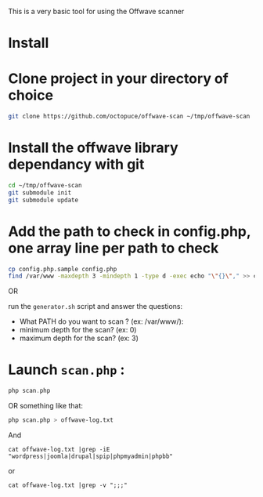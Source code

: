 This is a very basic tool for using the Offwave scanner

Install
=======

# Clone project in your directory of choice

```bash
git clone https://github.com/octopuce/offwave-scan ~/tmp/offwave-scan
```

#  Install the offwave library dependancy with git

```bash
cd ~/tmp/offwave-scan
git submodule init
git submodule update
```

# Add the path to check in config.php, one array line per path to check

```bash
cp config.php.sample config.php
find /var/www -maxdepth 3 -mindepth 1 -type d -exec echo "\"{}\"," >> config.php \;
```

OR

run the `generator.sh` script and answer the questions:
* What PATH do you want to scan ? (ex: /var/www/):
* minimum depth for the scan? (ex: 0)
* maximum depth for the scan? (ex: 3)

# Launch `scan.php` :

```php
php scan.php
```

OR something like that:

```bash
php scan.php > offwave-log.txt
```

And

```
cat offwave-log.txt |grep -iE "wordpress|joomla|drupal|spip|phpmyadmin|phpbb"
```

or

```
cat offwave-log.txt |grep -v ";;;"
```
